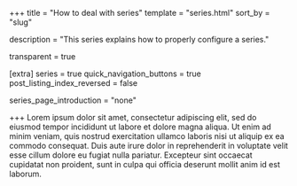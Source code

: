 +++
title = "How to deal with series"
template = "series.html"
sort_by = "slug"

description = "This series explains how to properly configure a series."

transparent = true

[extra]
series = true
quick_navigation_buttons = true
post_listing_index_reversed = false

series_page_introduction = "none"

+++
Lorem ipsum dolor sit amet, consectetur adipiscing elit, sed do eiusmod tempor incididunt ut labore et dolore magna aliqua.
Ut enim ad minim veniam, quis nostrud exercitation ullamco laboris nisi ut aliquip ex ea commodo consequat.
Duis aute irure dolor in reprehenderit in voluptate velit esse cillum dolore eu fugiat nulla pariatur.
Excepteur sint occaecat cupidatat non proident, sunt in culpa qui officia deserunt mollit anim id est laborum.

